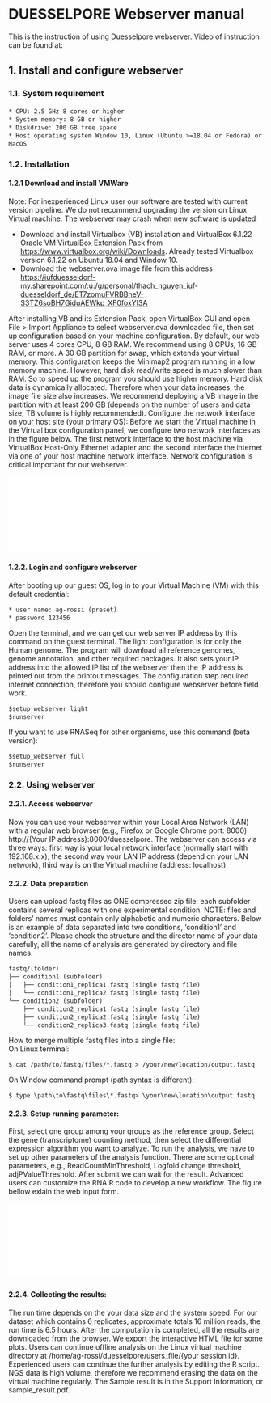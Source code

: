 # DUESSELPORE Webserver manual 

This is the instruction of using Duesselpore webserver. Video of instruction can be found at: 

## 1. Install and configure webserver
### 1.1. System requirement

    * CPU: 2.5 GHz 8 cores or higher
    * System memory: 8 GB or higher
    * Diskdrive: 200 GB free space
    * Host operating system Window 10, Linux (Ubuntu >=18.04 or Fedora) or MacOS

### 1.2. Installation
#### 1.2.1 Download and install VMWare<br>

Note: For inexperienced Linux user our software are tested with current version pipeline. We do not recommend upgrading the version on Linux Virtual machine. The webserver may crash when new software is updated<br>

* Download and install Virtualbox (VB) installation and VirtualBox 6.1.22 Oracle VM VirtualBox Extension Pack from https://www.virtualbox.org/wiki/Downloads. Already tested Virtualbox version 6.1.22 on Ubuntu 18.04 and Window 10.<br>
* Download the webserver.ova image file from this address <br>
https://iufduesseldorf-my.sharepoint.com/:u:/g/personal/thach_nguyen_iuf-duesseldorf_de/ET7zomuFVRBBheV-S3TZ6soBH7GiduAEWkp_XF0foxYI3A <br>

After installing VB and its Extension Pack, open VirtualBox GUI and open File > Import Appliance to select webserver.ova downloaded file, then set up configuration based on your machine configuration.
By default, our web server uses 4 cores CPU, 8 GB RAM. We recommend using 8 CPUs, 16 GB RAM, or more. A 30 GB partition for swap, which extends your virtual memory. This configuration keeps the Minimap2 program running in a low memory machine. However, hard disk read/write speed is much slower than RAM. So to speed up the program you should use higher memory. Hard disk data is dynamically allocated. Therefore when your data increases, the image file size also increases. We recommend deploying a VB image in the partition with at least 200 GB (depends on the number of users and data size, TB volume is highly recommended).
Configure the network interface on your host site (your primary OS):
Before we start the Virtual machine in the Virtual box configuration panel, we configure two network interfaces as in the figure below. The first network interface to the host machine via VirtualBox Host-Only Ethernet adapter and the second interface the internet via one of your host machine network interface. Network configuration is critical important for our webserver.
<br>

![Network interface configuration](img/network_interface.pdf)

#### 1.2.2. Login and configure webserver
After booting up our guest OS, log in to your Virtual Machine (VM) with this default credential:<br> 
```
* user name: ag-rossi (preset)
* password 123456
```
Open the terminal, and we can get our web server IP address by this command on the guest terminal. The light configuration is for only the Human genome. The program will download all reference genomes, genome annotation, and other required packages. It also sets your IP address into the allowed IP list of the webserver then the IP address is printed out from the printout messages. The configuration step required internet connection, therefore you should configure webserver before field work.

```console
$setup_webserver light
$runserver
```
If you want to use RNASeq for other organisms, use this command (beta version): 

```console
$setup_webserver full
$runserver
```

### 2.2. Using webserver
#### 2.2.1. Access webserver
Now you can use your webserver within your Local Area Network (LAN) with a regular web browser (e.g., Firefox or Google Chrome port: 8000) http://{Your IP address}:8000/duesselpore.
The webserver can access via three ways: first way is your local network interface (normally start with 192.168.x.x), the second way your LAN IP address (depend on your LAN network), third way is on the Virtual machine (address: localhost)

#### 2.2.2. Data preparation

Users can upload fastq files as ONE compressed zip file: each subfolder contains several replicas with one experimental condition.
NOTE: files and folders’ names must contain only alphabetic and numeric characters.
Below is an example of data separated into two conditions, ‘condition1’ and ‘condition2’. Please check the structure and the director name of your data carefully, all the name of analysis are generated by directory and file names.

```
fastq/(folder)
├── condition1 (subfolder)
│   ├── condition1_replica1.fastq (single fastq file)
│   └── condition1_replica2.fastq (single fastq file)
└── condition2 (subfolder)
    ├── condition2_replica1.fastq (single fastq file)
    ├── condition2_replica2.fastq (single fastq file)
    └── condition2_replica3.fastq (single fastq file)
```
How to merge multiple fastq files into a single file:<br>
On Linux terminal:
```console
$ cat /path/to/fastq/files/*.fastq > /your/new/location/output.fastq
```   
On Window command prompt (path syntax is different):
```console
$ type \path\to\fastq\files\*.fastq> \your\new\location\output.fastq
```
#### 2.2.3. Setup running parameter:
First, select one group among your groups as the reference group. Select the gene (transcriptome) counting method, then select the differential expression algorithm you want to analyze. 
To run the analysis, we have to set up other parameters of the analysis function. There are some optional parameters, e.g., ReadCountMinThreshold, Logfold change threshold, adjPValueThreshold. After submit we can wait for the result. 
Advanced users can customize the RNA.R code to develop a new workflow. The figure bellow exlain the web input form. 

![Input web form explaination](img/web_interface_explanation.pdf)

#### 2.2.4. Collecting the results:
The run time depends on the your data size and the system speed. For our dataset which contains 6 replicates, approximate totals 16 million reads, the run time is 6.5 hours. After the computation is completed, all the results are downloaded from the browser. We export the interactive HTML file for some plots.
Users can continue offline analysis on the Linux virtual machine directory at /home/ag-rossi/duesselpore/users_file/{your session id}. Experienced users can continue the further analysis by editing the R script. NGS data is high volume, therefore we recommend erasing the data on the virtual machine regularly. The Sample result is in the Support Information, or sample_result.pdf.
